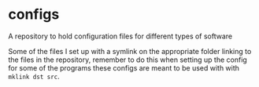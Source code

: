 # configs

A repository to hold configuration files for different types of software

Some of the files I set up with a symlink on the appropriate folder linking to the files in the repository, remember to do this when setting up the config for some of the programs these configs are meant to be used with with `mklink dst src`.